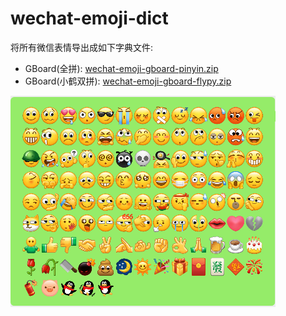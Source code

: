 # wechat-emoji-dict

将所有微信表情导出成如下字典文件:

- GBoard(全拼): [wechat-emoji-gboard-pinyin.zip](https://github.com/ipcjs/wechat-emoji-dict/releases/download/v1.0.0/wechat-emoji-gboard-pinyin.zip)
- GBoard(小鹤双拼): [wechat-emoji-gboard-flypy.zip](https://github.com/ipcjs/wechat-emoji-dict/releases/download/v1.0.0/wechat-emoji-gboard-flypy.zip)

![preview](resources/preview.png)
